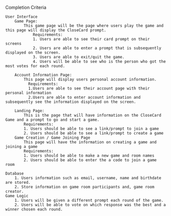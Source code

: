 Completion Criteria 

    User Interface 
        Game Page: 
            This game page will be the page where users play the game and this page will display the CloseCard prompt.
                Requirements:   
                1. Users are able to see their card prompt on their screens
                2. Users are able to enter a prompt that is subsequently displayed on the screen. 
                3. Users are able to exit/quit the game.
                4. Users will be able to see who is the person who got the most votes for each round. 

        Account Information Page: 
            This page will display users personal account information. 
              Requirements: 
              1.Users are able to see their account page with their personal information
              2.Users are able to enter account information and subsequently see the information displayed on the screen.

        Landing Page: 
            This is the page that will have information on the CloseCard Game and a prompt to go and start a game.
            Requirements: 
            1. Users should be able to see a link/prompt to join a game 
            2. Users should be able to see a link/prompt to create a game
        Game Creation / Game Joining Page 
            This page will have the information on creating a game and joining a game
            Requirements: 
            1. Users should be able to make a new game and room names
            2. Users should be able to enter the a code to join a game room
    
    Database 
        1. Users information such as email, username, name and birthdate are stored.
        2. Store information on game room participants and, game room creator.
    Game Logic 
        1. Users will be given a different prompt each round of the game. 
        2. Users will be able to vote on which response was the best and a winner chosen each round.
        

